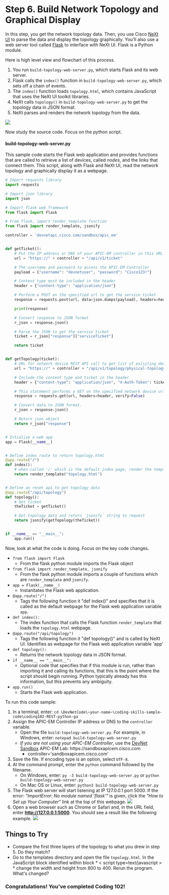 # Step 6. Build Network Topology and Graphical Display

In this step, you get the network topology data. Then, you use Cisco [NeXt UI](https://developer.cisco.com/site/neXt/) to parse the data and display the topology graphically. You'll also use a web server tool called [Flask](http://flask.pocoo.org/) to interface with NeXt UI. Flask is a Python module.

Here is high level view and flowchart of this process.
1. You run `build-topology-web-server.py`, which starts Flask and its web server.
2. Flask calls the `index()` function in `build-topology-web-server.py`, which sets off a chain of events.
3. The `index()` function loads `topology.html`, which contains JavaScript that uses the NeXt UI toolkit libraries.
4. NeXt calls `topology()` in `build-topology-web-server.py` to get the topology data in JSON format.
5. NeXt parses and renders the network topology from the data.

![](/posts/files/coding-102-rest-python-ga/assets/images/web-flow.png)


Now study the source code. Focus on the python script.

#### build-topology-web-server.py
This sample code starts the Flask web application and provides functions that are called to retrieve a list of devices, called *nodes*, and the links that connect them. This script, along with Flask and NeXt UI, read the network topology and graphically display it as a webpage.


```python
# Import requests library
import requests

# Import json library
import json

# Import flask web framework
from flask import Flask

# From flask, import render_template function
from flask import render_template, jsonify

controller = 'devnetapi.cisco.com/sandbox/apic_em'


def getTicket():
    # Put the IP address or DNS of your APIC-EM controller in this URL
    url = "https://" + controller + "/api/v1/ticket"

    # The username and password to access the APIC-EM Controller
    payload = {"username": "devnetuser", "password": "Cisco123!"}

    # Content type must be included in the header
    header = {"content-type": "application/json"}

    # Perform a POST on the specified url to get the service ticket
    response = requests.post(url, data=json.dumps(payload), headers=header, verify=False)

    print(response)

    # Convert response to JSON format
    r_json = response.json()

    # Parse the JSON to get the service ticket
    ticket = r_json["response"]["serviceTicket"]

    return ticket


def getTopology(ticket):
    # URL for network device REST API call to get list of exisiting devices on the network.
    url = "https://" + controller + "/api/v1/topology/physical-topology"

    # Include the content type and ticket in the header
    header = {"content-type": "application/json", "X-Auth-Token": ticket}

    # This statement performs a GET on the specified network device url
    response = requests.get(url, headers=header, verify=False)

    # Convert data to JSON format.
    r_json = response.json()

    # Return json object
    return r_json["response"]


# Intialize a web app
app = Flask(__name__)


# Define index route to return topology.html
@app.route("/")
def index():
    # when called '/' which is the default index page, render the template 'topology.html'
    return render_template("topology.html")


# Define an reset api to get topology data
@app.route("/api/topology")
def topology():
    # Get ticket
    theTicket = getTicket()

    # Get topology data and return `jsonify` string to request
    return jsonify(getTopology(theTicket))


if __name__ == "__main__":
    app.run()
```

Now, look at what the code is doing. Focus on the key code changes.
* `from flask import Flask`
    * From the flask python module imports the Flask object
* `from flask import render_template, jsonify`
    * From the flask python module imports a couple of functions which are `render_template` and `jsonify`.
* `app = Flask(__name__)`
    * Instanitates the Flask web application.
* `@app.route("/")`
    * Tags the following function it "def index()" and specifies that it is called as the default webpage for the Flask web application variable `app`.
* `def index():`
    * The index function that calls the Flask function `render_template` that loads the `topology.html` webpage.
* `@app.route("/api/topology")`
    * Tags the following function it "def topology()" and is called by NeXt UI. Identifies as webpage for the Flask web application variable 'app'
* `def topology():`
    * Returns the network topology data in JSON format.
* `if __name__ == "__main__":`
    * Optional code that specifies that if this module is run, rather than importing it and calling its functions, that this is the point where the script should begin running. Python typically already has this information, but this prevents any ambiguity.
* `app.run()`
    * Starts the Flask web application.


To run this code sample:
1. In a terminal, enter:
    `cd \DevNetCode\~your-name~\coding-skills-sample-code\coding102-REST-python-ga`
2. Assign the APIC-EM Controller IP address or DNS to the `controller` variable.
    * Open the file `build-topology-web-server.py`. For example, in Windows, enter: `notepad build-topology-web-server.py`
    * *If you are not using your APIC-EM Controller*, use the [DevNet Sandbox](https://developer.cisco.com/site/devnet/sandbox/) APIC-EM Lab: https[]()://sandboxapicem.cisco.com
        * controller='sandboxapicem.cisco.com'
3. Save the file. If encoding type is an option, select `UTF-8`.
4. At the command prompt, enter the `python` command followed by the filename.
    * On Windows, enter: `py -3 build-topology-web-server.py` or `python build-topology-web-server.py`
    * On Mac OS or Linux, enter: `python3 build-topology-web-server.py`
5. The Flask web server will start listening at IP 127.0.0.1 port 5000. If the error: *"ImportError: No module named 'flask'"* is given, click the *"How to Set up Your Computer"* link at the top of this webpage.
![](/posts/files/coding-102-rest-python-ga/assets/images/webapp-start.png)
6. Open a web browser such as Chrome or Safari and, in the URL field, enter  **http://127.0.0.1:5000**. You should see a result like the following example.
![](/posts/files/coding-102-rest-python-ga/assets/images/topology-graph.png)


## Things to Try
* Compare the first three layers of the topology to what you drew in step 5. Do they match?
* Go to the templates directory and open the file `topology.html`. In the JavaScript block identified within block * &lt; script type=text/javascript &gt; * change the width and height from 800 to 400. Rerun the program. What's changed?


### Congratulations!  You've completed Coding 102!
